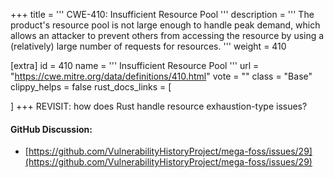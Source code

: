 +++
title = '''
CWE-410: Insufficient Resource Pool
'''
description	= '''
The product's resource pool is not large enough to handle peak demand, which allows an attacker to prevent others from accessing the resource by using a (relatively) large number of requests for resources.
'''
weight = 410

[extra]
id = 410
name = '''
Insufficient Resource Pool
'''
url = "https://cwe.mitre.org/data/definitions/410.html"
vote = ""
class = "Base"
clippy_helps = false
rust_docs_links = [

]
+++
REVISIT: how does Rust handle resource exhaustion-type issues?
#### GitHub Discussion:
- [https://github.com/VulnerabilityHistoryProject/mega-foss/issues/29](https://github.com/VulnerabilityHistoryProject/mega-foss/issues/29)
